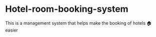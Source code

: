 # Hotel-room-booking-system
This is a management system that helps make the booking of hotels :house: easier
